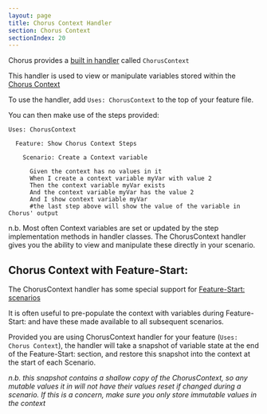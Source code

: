 ```yaml
---
layout: page
title: Chorus Context Handler
section: Chorus Context
sectionIndex: 20
---
```


Chorus provides a [built in handler](/pages/BuiltInHandlers/BuiltInHandlers) called `ChorusContext`

This handler is used to view or manipulate variables stored within the [Chorus Context](/pages/BuiltInHandlers/ChorusContext/ChorusContext)

To use the handler, add `Uses: ChorusContext` to the top of your feature file.

You can then make use of the steps provided:

    Uses: ChorusContext

      Feature: Show Chorus Context Steps
      
        Scenario: Create a Context variable
          
          Given the context has no values in it
          When I create a context variable myVar with value 2
          Then the context variable myVar exists
          And the context variable myVar has the value 2
          And I show context variable myVar 
          #the last step above will show the value of the variable in Chorus' output
           
n.b. Most often Context variables are set or updated by the step implementation methods in handler classes.
The ChorusContext handler gives you the ability to view and manipulate these directly in your scenario.

## Chorus Context with Feature-Start: ##

The ChorusContext handler has some special support for [Feature-Start: scenarios](/pages/LanguageExtensions/FeatureStartAndEnd)

It is often useful to pre-populate the context with variables during Feature-Start: and have these made available
to all subsequent scenarios.

Provided you are using ChorusContext handler for your feature (`Uses: Chorus Context`), the handler will take a snapshot of variable state
at the end of the Feature-Start: section, and restore this snapshot into the context at the start of each Scenario.

*n.b. this snapshot contains a shallow copy of the ChorusContext, so any mutable values it in will not have their values reset if changed during a scenario.
If this is a concern, make sure you only store immutable values in the context*



